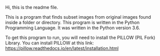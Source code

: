 Hi, this is the readme file.

This is a program that finds subset images from original images found inside a folder or directory.
This program is written in the Python Programming Language.
It was written in the Python version 3.6.


To get this program to run, you will need to install the PILLOW (PIL Fork) Library. You can install PILLOW at this link: https://pillow.readthedocs.io/en/latest/installation.html

